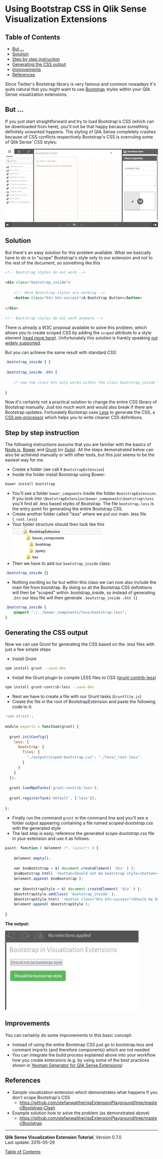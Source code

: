 # Using Bootstrap CSS in Qlik Sense Visualization Extensions



## Table of Contents

<!-- toc -->

- [But ...](#but-)
- [Solution](#solution)
- [Step by step instruction](#step-by-step-instruction)
- [Generating the CSS output](#generating-the-css-output)
- [Improvements](#improvements)
- [References](#references)

<!-- tocstop -->

Since Twitter's Bootstrap library is very famous and common nowadays it's quite natural that you might want to use [Bootstrap](http://getbootstrap.com/) styles within your Qlik Sense visualization extensions.

## But ...
If you just start straightforward and try to load Bootstrap's CSS (which can be downloaded from here), you'll not be that happy because something definitely unwanted happens. The styling of Qlik Sense completely crashes because of CSS conflicts respectively Bootstrap's CSS is overruling some of Qlik Sense' CSS styles:

![](images/5000/5000_Boostrap_Clash.png)  

## Solution
But there's an easy solution for this problem available. What we basically have to do is to "scope" Bootstrap's style only to our extension and not to the rest of the document, so something like this

```html
<!-- Bootstrap styles do not work -->

<div class="bootstrap_inside">

	<!-- Here Bootstrap styles are working -->
	<button class="btn btn-success">A Bootstrap Button</button>	

</div>

<!-- Bootstrap styles do not work anymore -->
```

There is already a W3C proposal available to solve this problem, which allows you to create scoped CSS by adding the `scoped` attribute to a style element ([read more here](http://html5doctor.com/the-scoped-attribute/)). Unfortunately this solution is frankly speaking [not widely supported](http://caniuse.com/#search=scoped).

But you can achieve the same result with standard CSS:

```css
.bootstrap_inside { }

.bootstrap_inside .btn {

	/* now the class btn only works within the class bootstrap_inside */

}
```

Now it's certainly not a practical solution to change the entire CSS library of Bootstrap manually. Just too much work and would also break if there are Bootstrap updates. Fortunately Bootstrap uses [Less](http://lesscss.org/) to generate the CSS, a [CSS pre-processor](http://www.vanseodesign.com/css/css-preprocessors/) which helps you to write cleaner CSS definitions.

## Step by step instruction

The following instructions assume that you are familiar with the basics of [Node.js](https://nodejs.org/), [Bower](http://bower.io/) and [Grunt](http://gruntjs.com/) (or [Gulp](http://gulpjs.com/)). All the steps demonstrated below can also be achieved manually or with other tools, but this just seems to be the easiest way for me.


* Create a folder (we call it `BootstrapExtension`)
* Inside the folder install Bootstrap using Bower:
```bash
bower install bootstrap
```
* You'll see a folder `bower_compoents` inside the folder `BootstrapExtension`. If you look into `\BootstrapExtension\bower_components\bootstrap\less` you'll find all .less based styles of Bootstrap. The file `bootstrap.less` is the entry point for generating the entire Bootstrap CSS.
* Create another folder called "less" where we put our main .less file (`_root.less`)
* Your folder structure should then look like this  
![](images/5000/5000_FolderStructure.png)  
* Then we have to add our `bootstrap_inside` class:
```css
.bootstrap_inside {}
```
* Nothing exciting so far but within this class we can now also include the main file from bootstrap. By doing so all the Bootstrap CSS definitions will then be "scoped" within .bootstrap_inside, so instead of generating `.btn` our less file will then generate `.bootstrap_inside .btn {}`
```css
.bootstrap_inside {
	@import "./../bower_components/less/bootstrap.less";
}
```

## Generating the CSS output
Now we can use Grunt for generating the CSS based on the .less files with just a few simple steps

* Install Grunt

```bash
npm install grunt --save-dev
```

* Install the Grunt plugin to compile LESS files to CSS ([grunt-contrib-less](https://github.com/gruntjs/grunt-contrib-less))
```bash
npm install grunt-contrib-less --save-dev
```
* Next we have to create a file with our Grunt tasks (`Gruntfile.js`)
* Create the file in the root of BootstrapExtension and paste the following code to it:

```javascript
'use strict';

module.exports = function(grunt) {

  grunt.initConfig({
    less: {
	  bootstrap: {
	  	files: {
		  "./output/scoped-bootstrap.css": "./less/_root.less"
	  	}	
	  }
	}
  });

  grunt.loadNpmTasks('grunt-contrib-less');

  grunt.registerTask('default', ['less']);

};
```

* Finally run the command `grunt` in the command line and you'll see a folder output appearing containing a file named *scoped-bootstrap.css* with the generated style
* The last step is easy, reference the generated *scope-bootstrap.css* file in your extension and use it as follows:

```javascript
paint: function ( $element /*, layout*/ ) {

	$element.empty();

	var $noBootstrap = $( document.createElement( 'div' ) );
	$noBootstrap.html( '<button>Should not be bootstrap style</button><br/><br/>' );
	$element.append( $noBootstrap );

	var $bootstrapStyle = $( document.createElement( 'div' ) );
	$bootstrapStyle.addClass( 'bootstrap_inside' );
	$bootstrapStyle.html( '<button class="btn btn-success">Should be bootstrap style</button><br/>' );
	$element.append( $bootstrapStyle );

}
```


**The output:**

![](images/5000/5000_Bootstrap_styled_button.png)  

## Improvements
You can certainly do some improvements to this basic concept:

* Instead of using the entire Bootstrap CSS just go to bootstrap.less and comment imports (and therefore components) which are not needed
* You can integrate the build process explained above into your workflow how you create extensions (e.g. by using some of the best practices shown in [Yeoman Generator for Qlik Sense Extensions](https://github.com/stefanwalther/generator-qsExtension))


## References

* Sample visualization extension which demonstrates what happens if you don't scope Bootstrap's CSS
	* https://github.com/stefanwalther/qsExtensionPlayground/tree/master/Bootstrap-Clash
* Example solution how to solve the problem (as demonstrated above)
	* https://github.com/stefanwalther/qsExtensionPlayground/tree/master/Bootstrap


---
**Qlik Sense Visualization Extension Tutorial**, Version 0.7.0<br/>
Last update: 2015-05-29<br/>

[Table of Contents](https://github.com/stefanwalther/qliksense-extension-tutorial/blob/master/tutorial/readme.md)